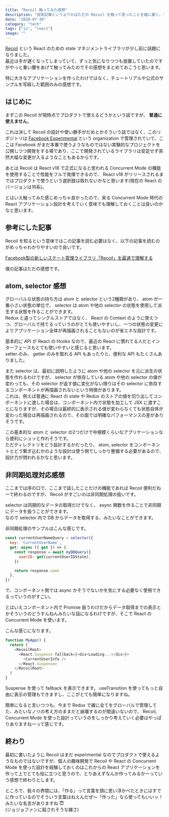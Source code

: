 ```yaml
---
title: "Recoil 触ってみた感想"
description: "技術記事というよりかはただの Recoil を触って思ったことを雑に書く。"
date: "2020-07-30"
category: "tech"
tags: ["js", "react"]
image: ""
---
```


[Recoil](https://recoiljs.org/) という React のための state マネジメントライブラリが少し前に話題になりました。  
最近は手が遅くなってしまっていて、ずっと気になりつつも放置していたのですがやっと重い腰をあげて触ってみたのでその感想をまとめておこうと思います。

特に大きなアプリケーションを作ったわけではなく、チュートリアルや公式のサンプルを写経した範囲のみの感想です。

## はじめに

まずこの Recoil が現時点でプロダクトで使えるどうかという話ですが、 **普通に使えません**。

これは決して Recoil の設計や使い勝手がだめとかそういう話ではなく、このリポジトリは [Facebook Experimental](https://github.com/facebookexperimental) という organization で管理されていて、ここは Facebook がまだ本番で使うようなものではない実験的なプロジェクトを公開しつつ開発をする場であり、ここで開発されているライブラリは安定せず突然大幅な変更が入るようなこともあるからです。

あとは Recoil は React v18 で正式になると思われる Concurrent Mode の機能を使用することで性能をフルで発揮できるので、 React v18 がリリースされるまではプロダクトで使うという選択肢は取れないかなと思います(現在の React のバージョンは16系)。

とはいえ触ってみた感じめっちゃ良かったので、来る Concurrent Mode 時代の React アプリケーション設計を考えていく意味でも理解しておくことは良いのかなと思います。

## 参考にした記事

Recoil を知るという意味ではこの記事を読む必要はなく、以下の記事を読むのがめっちゃわかりやすいので良いです。

[Facebook製の新しいステート管理ライブラリ「Recoil」を最速で理解する](https://blog.uhy.ooo/entry/2020-05-16/recoil-first-impression/)

僕の記事はただの感想です。

## atom, selector 感想

グローバルな状態の持ち方は atom と selector という2種類があり、 atom が一番小さい状態の単位で、 selector は atom や他の selector の状態を使用して派生する状態を作ることができます。  
Redux と違ってシングルストアではなく、 React の Context のように使えつつ、グローバルで持てるっていうのがとても使いやすいし、一つの状態の変更によりアプリケーション全体が再描画されることもないのが省エネな設計です。

基本的に API が React の Hooks なので、最近の React に慣れてる人だとインターフェースもとても使いやすいと感じると思います。  
setter のみ、 getter のみを取れる API もあったりと、便利な API もたくさんありました。

また selector は、最初に説明したように atom や他の selector を元に派生の状態を作れるわけですが、 selector が依存している atom や他の selector の値が変わっても、その selector が返す値に変化がない限りはその selector に依存するコンポーネントが再描画されないという特徴があります。  
これは、例えば普通に React の state や Redux のストアの値を切り出してコンポーネントに渡した場合は、コンポーネント内で状態を加工して JSX に渡すことになりますが、その場合は最終的に表示される値が変わらなくても状態自体が変わった場合は再描画されるので、その面では明確なパフォーマンスの差がありそうです。

この基本的な atom と selector の2つだけで中規模くらいなアプリケーションなら便利にシュッと作れそうです。  
ただディレクトリをどう設計するかだったり、 atom, selector をコンポーネントとどう繋ぎ込むかのような設計は使う側でしっかり整備する必要があるので、設計力が問われるかなと思います。

## 非同期処理対応感想

ここまでは序の口で、ここまで話したことだけの機能であれば Recoil 便利だねーで終わるのですが、 Recoil がすごいのは非同期処理の扱いです。

selector は同期的なデータの取得だけでなく、 async 関数を作ることで非同期にデータを扱うことができます。  
なので selector 内で DB からデータを取得する、みたいなことができます。

非同期処理のサンプルはこんな感じです。

```javascript
const currentUserNameQuery = selector({
  key: 'CurrentUserName',
  get: async ({ get }) => {
    const response = await myDBQuery({
      userID: get(currentUserIDState),
    })

    return response.name
  },
})
```

で、コンポーネント側では async かそうでないかを気にする必要なく使用できるっていうのがすごい。

とはいえコンポーネント内で Promise 扱うわけだからデータ取得までの表示とかそういうのどうすんねんみたいな話になるわけですが、そこで React の Concurrent Mode を使います。

こんな感じになります。

```javascript
function MyApp() {
  return (
    <RecoilRoot>
      <React.Suspense fallback={<div>Loading...</div>}>
        <CurrentUserInfo />
      </React.Suspense>
    </RecoilRoot>
  )
}
```

Suspense を使って fallback を表示できます。 useTransition を使ってもっと自由に表示の管理もできますし、ここがとても簡単になりますね。

簡単になると言いつつも、今まで Redux で雑に全てをグローバルで管理してた、みたいなノリの考え方のままだと崩壊するのが間違いないので、 Recoil, Concurrent Mode を使った設計っていうのをしっかり考えていく必要はやっぱりありますねーって感じです。

## 終わり

最初に書いたように Recoil はまだ experimental なのでプロダクトで使えるようなものではないですが、個人の趣味開発で Recoil や React の Concurrent Mode を使った設計を経験しておくのはこれからの React アプリケーションを作って上でとても役に立つと思うので、とりあえずなんか作ってみるかーっていう感想で終わりとします。

ところで、我々の界隈には、「作る」って言葉を頭に思い浮かべたときにはすでに作っているのでそういう言葉はねえんだぜ〜「作った」なら使ってもいいッ！みたいな名言がありますね :innocent:  
(ジョジョファンに殺されそうな雑さ)

